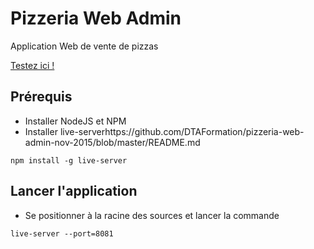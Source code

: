 # Pizzeria Web Admin
Application Web de vente de pizzas

[Testez ici !](http://dtaformation.github.io/pizzeria-web-admin-nov-2015/)

## Prérequis
* Installer NodeJS et NPM
* Installer live-serverhttps://github.com/DTAFormation/pizzeria-web-admin-nov-2015/blob/master/README.md
```
npm install -g live-server
```

## Lancer l'application
* Se positionner à la racine des sources et lancer la commande
```
live-server --port=8081
```
